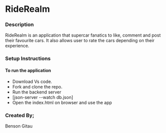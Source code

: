 # RideRealm

### Description
RideRealm is an application that supercar fanatics to like, comment and post their favourite cars. It also allows user to rate the cars depending on their experience.

### Setup Instructions
#### To run the application

* Download Vs code.
* Fork and clone the repo.
* Run the backend server    
* [json-server --watch db.json]
* Open the index.html on browser and use the app
### Created By;
Benson Gitau
